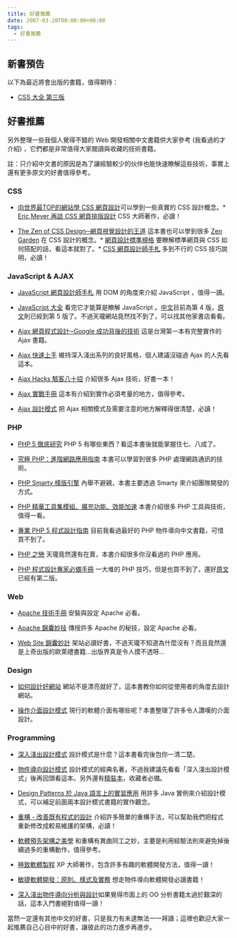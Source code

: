 ```yaml
---
title: 好書推薦
date: 2007-03-20T00:00:00+08:00
tags:
  - 好書推薦
---
```


## 新書預告

以下為最近將會出版的書籍，值得期待：

* [CSS 大全 第三版](http://www.oreilly.com.tw/product2_web.php?id=a212)

## 好書推薦

另外整理一些我個人覺得不錯的 Web 開發相關中文書籍供大家參考 (我看過的才介紹) ，它們都是非常值得大家閱讀與收藏的技術書籍。

註：只介紹中文書的原因是為了讓經驗較少的伙伴也能快速瞭解這些技術，事實上還有更多原文的好書值得參考。

<!-- more -->

### CSS

* [向世界最TOP的網站學 CSS 網頁設計](http://tlsj.tenlong.com.tw/WebModule/BookSearch/bookSearchViewAction.do?isbn=9575279409&amp;sid=32178)可以學到一些真實的 CSS 設計概念。* [Eric Meyer 再談 CSS 網頁排版設計](http://tlsj.tenlong.com.tw/WebModule/BookSearch/bookSearchViewAction.do?isbn=9864217828&amp;sid=27407) CSS 大師著作，必讀！

* [The Zen of CSS Design─網頁視覺設計的王道](http://tlsj.tenlong.com.tw/WebModule/BookSearch/bookSearchViewAction.do?isbn=986719912X&amp;sid=26908) 這本書也可以學到很多 [Zen Garden](http://www.csszengarden.com/) 在 CSS 設計的概念。* [ 網頁設計標準規格](http://tlsj.tenlong.com.tw/WebModule/BookSearch/bookSearchViewAction.do?isbn=9575278259&amp;sid=26381) 要瞭解標準網頁與 CSS 如何搭配的話，看這本就對了。* [CSS 網頁設計師手札](http://tlsj.tenlong.com.tw/WebModule/BookSearch/bookSearchViewAction.do?isbn=9867529758&amp;sid=24438) 多到不行的 CSS 技巧說明，必讀！

### JavaScript &amp; AJAX

* [JavaScript 網頁設計師手札](http://tlsj.tenlong.com.tw/WebModule/BookSearch/bookSearchViewAction.do?isbn=9867199855&amp;sid=32845) 用 DOM 的角度來介紹 JavaScript ，值得一讀。

* [JavaScript 大全](http://www.oreilly.com.tw/product_web.php?id=a124)
看完它才能算是瞭解 JavaScript 。[中文](http://www.oreilly.com.tw/product_web.php?id=a124)目前為第 4 版，[原文](http://tlsj.tenlong.com.tw/WebModule/BookSearch/bookSearchViewAction.do?isbn=0596101996&amp;sid=32500)則已經到第 5 版了。不過天瓏網站竟然找不到了，可以找其他家書店看看。

* [Ajax 網頁程式設計─Google 成功背後的技術](http://tlsj.tenlong.com.tw/WebModule/BookSearch/bookSearchViewAction.do?isbn=9574423522&amp;sid=30354) 這是台灣第一本有完整實作的 Ajax 書籍。

* [Ajax 快速上手](http://tlsj.tenlong.com.tw/WebModule/BookSearch/bookSearchViewAction.do?isbn=9867794869&amp;sid=31332) 維持深入淺出系列的良好風格，個人建議沒碰過 Ajax 的人先看這本。

* [Ajax Hacks 駭客八十招](http://tlsj.tenlong.com.tw/WebModule/BookSearch/bookSearchViewAction.do?isbn=9867794842&amp;sid=31446) 介紹很多 Ajax 技術，好書一本！

* [Ajax 實戰手冊](http://tlsj.tenlong.com.tw/WebModule/BookSearch/bookSearchViewAction.do?isbn=9789861810362&amp;sid=31801) 這本有介紹到實作必須考量的地方，值得參考。

* [Ajax 設計模式](http://tlsj.tenlong.com.tw/WebModule/BookSearch/bookSearchViewAction.do?isbn=986779494X&amp;sid=34207) 把 Ajax 相關模式及需要注意的地方解釋得很清楚，必讀！

### PHP

* [PHP 5 徹底研究](http://tlsj.tenlong.com.tw/WebModule/BookSearch/bookSearchViewAction.do?isbn=9575279530&amp;sid=32684) PHP 5 有哪些東西？看這本書後就能掌握住七、八成了。

* [究極 PHP：進階網路應用指南](http://tlsj.tenlong.com.tw/WebModule/BookSearch/bookSearchViewAction.do?isbn=9867198417&amp;sid=30123) 本書可以學習到很多 PHP 處理網路通訊的技術。

* [PHP Smarty 樣版引擎](http://tlsj.tenlong.com.tw/WebModule/BookSearch/bookSearchViewAction.do?isbn=9574423131&amp;sid=28289)  內舉不避親，本書主要透過 Smarty 來介紹團隊開發的方式。

* [PHP 精華工具集模組、擴充功能、效能加速](http://tlsj.tenlong.com.tw/WebModule/BookSearch/bookSearchViewAction.do?isbn=9864218204&amp;sid=27385) 本書介紹很多 PHP 工具與技術，值得一看。

* [專業 PHP 5 程式設計指南](http://tlsj.tenlong.com.tw/WebModule/BookSearch/bookSearchViewAction.do?isbn=9867529677&amp;sid=23815)  目前我看過最好的 PHP 物件導向中文書籍，可惜買不到了。

* [PHP 之戀](http://tlsj.tenlong.com.tw/WebModule/BookSearch/bookSearchViewAction.do?isbn=9867944704&amp;sid=15967) 天瓏竟然還有在賣，本書介紹很多你沒看過的 PHP 應用。

* [PHP 程式設計專家必備手冊](http://tlsj.tenlong.com.tw/WebModule/BookSearch/bookSearchViewAction.do?isbn=9867910672&amp;sid=13233) 一大堆的 PHP 技巧，但是也買不到了，還好[原文](http://tlsj.tenlong.com.tw/WebModule/BookSearch/bookSearchViewAction.do?isbn=0672323257&amp;sid=12096)已經有第二版。

### Web

* [Apache 技術手冊](http://tlsj.tenlong.com.tw/WebModule/BookSearch/bookSearchViewAction.do?isbn=9867794176&amp;sid=17711) 安裝與設定 Apache 必看。

* [Apache 錦囊妙技](http://tlsj.tenlong.com.tw/WebModule/BookSearch/bookSearchViewAction.do?isbn=9867794311&amp;sid=21291) 傳授許多 Apache 的秘技，設定 Apache 必看。

* [Web Site 錦囊妙計](http://www.books.com.tw/exep/prod/booksfile.php?item=0010336375) 架站必讀好書，不過天瓏不知道為什麼沒有？而且竟然還是上奇出版的歐萊禮書籍...出版界真是令人摸不透呀...

### Design

* [如何設計好網站](http://tlsj.tenlong.com.tw/WebModule/BookSearch/bookSearchViewAction.do?isbn=9867199499&amp;sid=29566) 網站不是漂亮就好了，這本書教你如何從使用者的角度去設計網站。

* [操作介面設計模式](http://tlsj.tenlong.com.tw/WebModule/BookSearch/bookSearchViewAction.do?isbn=986779480X&amp;sid=30859) 現行的軟體介面有哪些呢？本書整理了許多令人讚嘆的介面設計。

### Programming

* [深入淺出設計模式](http://tlsj.tenlong.com.tw/WebModule/BookSearch/bookSearchViewAction.do?isbn=9867794524&amp;sid=32306) 設計模式是什麼？這本書看完後包你一清二楚。

* [物件導向設計模式](http://tlsj.tenlong.com.tw/WebModule/BookSearch/bookSearchViewAction.do?isbn=9572054023&amp;sid=8021) 設計模式的經典名著，不過我建議先看看「深入淺出設計模式」後再回頭看這本。另外還有[精裝本](http://tlsj.tenlong.com.tw/WebModule/BookSearch/bookSearchViewAction.do?isbn=9572054112&amp;sid=10828)，收藏者必備。

* [Design Patterns 於 Java 語言上的實習應用](http://tlsj.tenlong.com.tw/WebModule/BookSearch/bookSearchViewAction.do?isbn=9575278356&amp;sid=26836) 用許多 Java 實例來介紹設計模式，可以補足前面兩本設計模式書籍的實作觀念。

* [重構 - 改善既有程式的設計](http://tlsj.tenlong.com.tw/WebModule/BookSearch/bookSearchViewAction.do?isbn=9867594061&amp;sid=17667) 介紹許多簡單的重構手法，可以幫助我們把程式重新修改成較易維護的架構，必讀！

* [軟體預先架構之美學](http://tlsj.tenlong.com.tw/WebModule/BookSearch/bookSearchViewAction.do?isbn=9867794702&amp;sid=29190) 和重構有異曲同工之妙，主要是利用經驗法則來避免掉後續過多的重構動作，值得參考。

* [極致軟體製程](http://tlsj.tenlong.com.tw/WebModule/BookSearch/bookSearchViewAction.do?isbn=9867910311&amp;sid=12245) XP 大師著作，包含許多有趣的軟體開發方法，值得一讀！

* [敏捷軟體開發：原則、樣式及實務](http://tlsj.tenlong.com.tw/WebModule/BookSearch/bookSearchViewAction.do?isbn=9861541489&amp;sid=26120) 想走物件導向軟體開發必讀書籍！

* [深入淺出物件導向分析與設計](http://www.oreilly.com.tw/product2_java.php?id=a210)如果覺得市面上的 OO 分析書籍太過於艱深的話，這本入門書絕對值得一讀！

當然一定還有其他中文的好書，只是我力有未逮無法一一拜讀；這裡也歡迎大家一起推薦自己心目中的好書，讓彼此的功力進步再進步。
